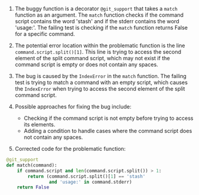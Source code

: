 1. The buggy function is a decorator `@git_support` that takes a `match` function as an argument. The `match` function checks if the command script contains the word 'stash' and if the stderr contains the word 'usage:'. The failing test is checking if the `match` function returns False for a specific command.

2. The potential error location within the problematic function is the line `command.script.split()[1]`. This line is trying to access the second element of the split command script, which may not exist if the command script is empty or does not contain any spaces.

3. The bug is caused by the `IndexError` in the `match` function. The failing test is trying to match a command with an empty script, which causes the `IndexError` when trying to access the second element of the split command script.

4. Possible approaches for fixing the bug include:
   - Checking if the command script is not empty before trying to access its elements.
   - Adding a condition to handle cases where the command script does not contain any spaces.

5. Corrected code for the problematic function:

```python
@git_support
def match(command):
    if command.script and len(command.script.split()) > 1:
        return (command.script.split()[1] == 'stash'
                and 'usage:' in command.stderr)
    return False
```